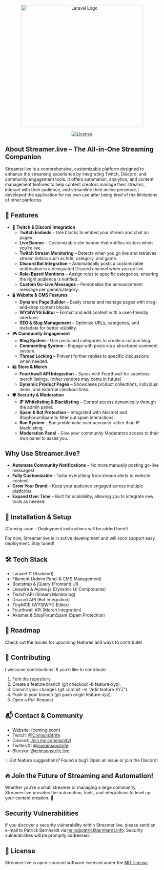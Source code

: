 <p align="center"><a href="https://laravel.com" target="_blank"><img src="https://raw.githubusercontent.com/laravel/art/master/logo-lockup/5%20SVG/2%20CMYK/1%20Full%20Color/laravel-logolockup-cmyk-red.svg" width="400" alt="Laravel Logo"></a></p>

<p align="center">
<a href="https://packagist.org/packages/laravel/framework"><img src="https://img.shields.io/packagist/l/laravel/framework" alt="License"></a>
</p>

## About Streamer.live – The All-in-One Streaming Companion

Streamer.live is a comprehensive, customizable platform designed to enhance the streaming experience by integrating Twitch, Discord, and community engagement tools. It offers automation, analytics, and content management features to help content creators manage their streams, interact with their audience, and streamline their online presence.  I developed the application for my own use after being tired of the limitations of other platforms.

## 🎯 Features

- 🔴 **Twitch & Discord Integration**
  - **Twitch Embeds** - Use blocks to embed your stream and chat on pages.
  - **Live Banner** - Customizable site banner that notifies visitors when you're live.
  - **Twitch Stream Monitoring** – Detects when you go live and retrieves stream details such as title, category, and game.
  - **Discord Bot Integration** – Automatically posts a customizable notification in a designated Discord channel when you go live..
  - **Role-Based Mentions** – Assign roles to specific categories, ensuring the right audience is notified..
  - **Custom Go-Live Messages** – Personalize the announcement message per game/category.
- 🖥️ **Website & CMS Features**
  - **Dynamic Page Builder** – Easily create and manage pages with drag-and-drop content blocks.
  - **WYSIWYG Editor** – Format and edit content with a user-friendly interface.
  - **SEO & Slug Management** – Optimize URLs, categories, and metadata for better visibility.
- 🎮 **Community Engagement**
  - **Blog System** - Use posts and categories to create a custom blog.
  - **Commenting System** – Engage with posts via a structured comment system.
  - **Thread Locking** – Prevent further replies to specific discussions when needed.
- 🛍️ **Store & Merch**
  - **Fourthwall API Integration** – Syncs with Fourthwall for seamless merch listings. (other vendors may come in future)
  - **Dynamic Product Pages** – Showcases product collections, individual items, and external checkout links.
- 🛡️ **Security & Moderation**
  - **IP Whitelisting & Blacklisting** – Control access dynamically through the admin panel.
  - **Spam & Bot Protection** – Integrated with Akismet and StopForumSpam to filter out spam interactions.
  - **Ban System** - Ban problematic user accounts rather than IP blacklisting.
  - **Moderation Panel** - Give your community Moderators access to their own panel to assist you.

## Why Use Streamer.live?

- **Automate Community Notifications** – No more manually posting go-live messages!
- **Fully Customizable** – Tailor everything from stream alerts to website content.
- **Grow Your Brand** – Keep your audience engaged across multiple platforms.
- **Expand Over Time** – Built for scalability, allowing you to integrate new tools as needed.

## 💾 Installation & Setup

(Coming soon – Deployment instructions will be added here!)

For now, Streamer.live is in active development and will soon support easy deployment. Stay tuned!

## 🛠️ Tech Stack

- Laravel 11 (Backend)
- Filament (Admin Panel & CMS Management)
- Bootstrap & jQuery (Frontend UI)
- Livewire & Alpine.js (Dynamic UI Components)
- Twitch API (Stream Monitoring)
- Discord API (Bot Integration)
- TinyMCE (WYSIWYG Editor)
- Fourthwall API (Merch Integration)
- Akismet & StopForumSpam (Spam Protection)

## 📌 Roadmap

Check out the Issues for upcoming features and ways to contribute!

## 👥 Contributing

I welcome contributions! If you’d like to contribute:

1. Fork the repository.
2. Create a feature branch (git checkout -b feature-xyz).
3. Commit your changes (git commit -m "Add feature XYZ").
4. Push to your branch (git push origin feature-xyz).
5. Open a Pull Request.

## 📬 Contact & Community

- Website: (coming soon)
- Twitch: [@CrimsonStrife](https://twitch.tv/crimsonstrife)
- Discord: [Join my community!](https://discord.gg/GXnhpTCQTT)
- Twitter/X: [@imcrimsonstrife](https://twitter.com/imcrimsonstrife)
- Bluesky: [@crimsonstrife.live](https://bsky.app/profile/crimsonstrife.live)

💡 Got feature suggestions? Found a bug? Open an issue or join the Discord!

## 🔥 Join the Future of Streaming and Automation!

Whether you’re a small streamer or managing a large community, Streamer.live provides the automation, tools, and integrations to level up your content creation. 🚀

## Security Vulnerabilities

If you discover a security vulnerability within Streamer.live, please send an e-mail to Patrick Barnhardt via [hello@patrickbarnhardt.info](mailto:hello@patrickbarnhardt.info). Security vulnerabilities will be promptly addressed.

## 📜 License

Streamer.live is open-sourced software licensed under the [MIT license](https://opensource.org/licenses/MIT).

